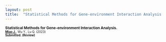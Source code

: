 ```yaml
---
layout: post
title:  "Statistical Methods for Gene-environment Interaction Analysis."
---
```


<small><b>Statistical Methods for Gene-environment Interaction Analysis.</b>  
<small><u><strong>Miao J.</strong></u>, Wu Y., Lu Q. (2023)</small>  
<small> <b>Submitted. (Review)  </b></small> 
